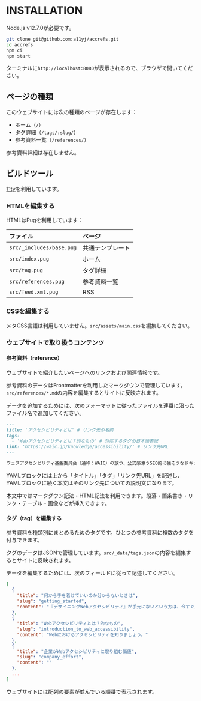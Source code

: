 # INSTALLATION

Node.js v12.7.0が必要です。

```bash
git clone git@github.com:a11yj/accrefs.git
cd accrefs
npm ci
npm start
```

ターミナルに`http://localhost:8080`が表示されるので、ブラウザで開いてください。

## ページの種類

このウェブサイトには次の種類のページが存在します：

- ホーム（`/`）
- タグ詳細（`/tags/:slug/`）
- 参考資料一覧（`/references/`）

参考資料詳細は存在しません。

## ビルドツール

[11ty](https://www.11ty.io)を利用しています。

### HTMLを編集する

HTMLはPugを利用しています：

| ファイル | ページ |
|:---|:---|
| `src/_includes/base.pug` | 共通テンプレート |
| `src/index.pug` | ホーム |
| `src/tag.pug` | タグ詳細 |
| `src/references.pug` | 参考資料一覧 |
| `src/feed.xml.pug` | RSS |


### CSSを編集する

メタCSS言語は利用していません。`src/assets/main.css`を編集してください。

### ウェブサイトで取り扱うコンテンツ

#### 参考資料（reference）

ウェブサイトで紹介したいページへのリンクおよび関連情報です。

参考資料のデータはFrontmatterを利用したマークダウンで管理しています。`src/references/*.md`の内容を編集するとサイトに反映されます。

データを追加するためには、次のフォーマットに従ったファイルを連番に沿ったファイル名で追加してください。

```markdown
---
title: 'アクセシビリティとは' # リンク先の名前
tags:
  - 'Webアクセシビリティとは？的なもの' # 対応するタグの日本語表記
link: 'https://waic.jp/knowledge/accessibility/' # リンク先URL
---

ウェブアクセシビリティ基盤委員会（通称：WAIC）の放つ、公式感漂うSEO的に強そうなドキュメント。Webアクセシビリティ確保とJISの関係性について解説しています。
```

YAMLブロックには上から「タイトル」「タグ」「リンク先URL」を記述し、YAMLブロックに続く本文はそのリンク先についての説明文になります。

本文中ではマークダウン記法・HTML記法を利用できます。段落・箇条書き・リンク・テーブル・画像などが挿入できます。

#### タグ（tag）を編集する

参考資料を種類別にまとめるためのタグです。ひとつの参考資料に複数のタグを付与できます。

タグのデータはJSONで管理しています。`src/_data/tags.json`の内容を編集するとサイトに反映されます。

データを編集するためには、次のフィールドに従って記述してください。

```json
[
  {
    "title": "何から手を着けていいのか分からないときは",
    "slug": "getting_started",
    "content": "『デザイニングWebアクセシビリティ』が手元にないという方は、今すぐ用意しましょう（？）"
  },
  {
    "title": "Webアクセシビリティとは？的なもの",
    "slug": "introduction_to_web_accessibility",
    "content": "Webにおけるアクセシビリティを知りましょう。"
  },
  {
    "title": "企業がWebアクセシビリティに取り組む価値",
    "slug": "company_effort",
    "content": ""
  },
  ...
]
```

ウェブサイトには配列の要素が並んでいる順番で表示されます。